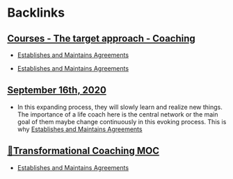
# Backlinks
## [Courses - The target approach - Coaching](<Courses - The target approach - Coaching.md>)
- [Establishes and Maintains Agreements](<Establishes and Maintains Agreements.md>)

- [Establishes and Maintains Agreements](<Establishes and Maintains Agreements.md>)

## [September 16th, 2020](<September 16th, 2020.md>)
- In this expanding process, they will slowly learn and realize new things. The importance of a life coach here is the central network or the main goal of them maybe change continuously in this evoking process. This is why [Establishes and Maintains Agreements](<Establishes and Maintains Agreements.md>)

## [🧭Transformational Coaching MOC](<🧭Transformational Coaching MOC.md>)
- [Establishes and Maintains Agreements](<Establishes and Maintains Agreements.md>)

